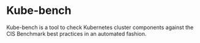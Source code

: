 # Kube-bench

Kube-bench is a tool to check Kubernetes cluster components against the CIS Benchmark best practices in an automated fashion. 
